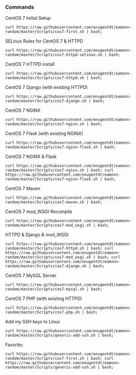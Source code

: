### Commands

CentOS 7 Initial Setup

`curl https://raw.githubusercontent.com/enugentdt/eamonn-random/master/Scripts/cos7-first.sh | bash;`

SELinux Rules for CentOS 7 & HTTPD

`curl https://raw.githubusercontent.com/enugentdt/eamonn-random/master/Scripts/cos7-httpd-selinux.sh | bash;`

CentOS 7 HTTPD install

`curl https://raw.githubusercontent.com/enugentdt/eamonn-random/master/Scripts/cos7-httpd.sh | bash;`

CentOS 7 Django (with existing HTTPD)

`curl https://raw.githubusercontent.com/enugentdt/eamonn-random/master/Scripts/cos7-django.sh | bash;`

CentOS 7 NGINX

`curl https://raw.githubusercontent.com/enugentdt/eamonn-random/master/Scripts/cos7-nginx.sh | bash;`

CentOS 7 Flask (with existing NGINX)

`curl https://raw.githubusercontent.com/enugentdt/eamonn-random/master/Scripts/cos7-nginx-flask.sh | bash;`

CentOS 7 NGINX & Flask

`curl https://raw.githubusercontent.com/enugentdt/eamonn-random/master/Scripts/cos7-nginx.sh | bash; curl https://raw.githubusercontent.com/enugentdt/eamonn-random/master/Scripts/cos7-nginx-flask.sh | bash;`

CentOS 7 Maven

`curl https://raw.githubusercontent.com/enugentdt/eamonn-random/master/Scripts/cos7-maven.sh | bash;`

CentOS 7 mod_WSGI Recompile

`curl https://raw.githubusercontent.com/enugentdt/eamonn-random/master/Scripts/cos7-mod_wsgi.sh | bash;`

HTTPD & Django & mod_WSGI

`curl https://raw.githubusercontent.com/enugentdt/eamonn-random/master/Scripts/cos7-httpd.sh | bash; curl https://raw.githubusercontent.com/enugentdt/eamonn-random/master/Scripts/cos7-mod_wsgi.sh | bash; curl https://raw.githubusercontent.com/enugentdt/eamonn-random/master/Scripts/cos7-django.sh | bash;`

CentOS 7 MySQL Server

`curl https://raw.githubusercontent.com/enugentdt/eamonn-random/master/Scripts/cos7-mysql.sh | bash;`

CentOS 7 PHP (with existing HTTPD)

`curl https://raw.githubusercontent.com/enugentdt/eamonn-random/master/Scripts/cos7-php.sh | bash;`

Add my SSH keys to Linux

`curl https://raw.githubusercontent.com/enugentdt/eamonn-random/master/Scripts/generic-add-ssh.sh | bash;`

Favorite:

`curl https://raw.githubusercontent.com/enugentdt/eamonn-random/master/Scripts/cos7-first.sh | bash; curl https://raw.githubusercontent.com/enugentdt/eamonn-random/master/Scripts/generic-add-ssh.sh | bash;`
